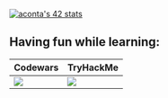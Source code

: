 [![aconta's 42 stats](https://badge42.vercel.app/api/v2/clbqdjc5500060fksggjr3ti8/stats?cursusId=21&coalitionId=undefined)](https://github.com/JaeSeoKim/badge42)  


## Having fun while learning:

|Codewars|TryHackMe|
|--------|----------|
|![](https://www.codewars.com/users/CoAle/badges/micro)|![](https://tryhackme-badges.s3.amazonaws.com/atypicalNebu.png?)|


<!--
**coale/coale** is a ✨ _special_ ✨ repository because its `README.md` (this file) appears on your GitHub profile.
![My Skills](https://skillicons.dev/icons?i=c,py)
Here are some ideas to get you started:

- 🔭 I’m currently working on ...
- 🌱 I’m currently learning ...
- 👯 I’m looking to collaborate on ...
- 🤔 I’m looking for help with ...
- 💬 Ask me about ...
- 📫 How to reach me: ...
- 😄 Pronouns: ...
- ⚡ Fun fact: ...


TOOL DA GUARDARE:

https://readme-typing-svg.demolab.com/demo/

https://simpleicons.org/?q=42
-->

